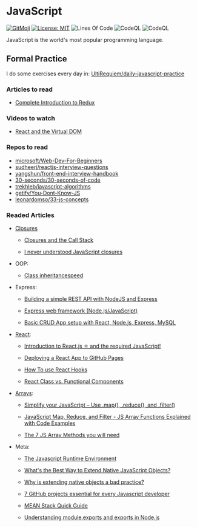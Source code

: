 # JavaScript

[![GitMoji](https://img.shields.io/badge/Gitmoji-%F0%9F%8E%A8%20-FFDD67.svg)](https://gitmoji.dev)
[![License: MIT](https://img.shields.io/badge/License-MIT-blue.svg)](https://opensource.org/licenses/MIT)
![Lines Of Code](https://img.shields.io/tokei/lines/github.com/UltiRequiem/javascript?color=blue&label=Total%20Lines)
![CodeQL](https://github.com/UltiRequiem/javascript/workflows/CodeQL/badge.svg)
![CodeQL](https://github.com/UltiRequiem/javascript/workflows/Eslint/badge.svg)

JavaScript is the world's most popular programming language.

## Formal Practice

I do some exercises every day in:
[UltiRequiem/daily-javascript-practice](https://github.com/UltiRequiem/daily-javascript-practice)

### Articles to read

- [Complete Introduction to Redux](https://dev.to/cenacr007_harsh/complete-introduction-to-redux-2281)

### Videos to watch

- [React and the Virtual DOM](https://youtu.be/BYbgopx44vo)

### Repos to read

- [microsoft/Web-Dev-For-Beginners](https://github.com/microsoft/Web-Dev-For-Beginners)
- [sudheerj/reactjs-interview-questions](https://github.com/sudheerj/reactjs-interview-questions)
- [yangshun/front-end-interview-handbook](https://github.com/yangshun/front-end-interview-handbook)
- [30-seconds/30-seconds-of-code](https://github.com/30-seconds/30-seconds-of-code)
- [trekhleb/javascript-algorithms](https://github.com/trekhleb/javascript-algorithms)
- [getify/You-Dont-Know-JS](https://github.com/getify/You-Dont-Know-JS)
- [leonardomso/33-js-concepts](https://github.com/leonardomso/33-js-concepts)

### Readed Articles

- [Closures](./closures/)

  - [Closures and the Call Stack](https://medium.com/@akaphenom/javascript-closures-and-the-call-stack-722ef2c3b5a8)

  - [I never understood JavaScript closures](https://medium.com/dailyjs/i-never-understood-javascript-closures-9663703368e8)

- OOP:

  - [Class inheritancespeed](https://javascript.info/class-inheritance)

- Express:

  - [Building a simple REST API with NodeJS and Express](https://medium.com/@onejohi/building-a-simple-rest-api-with-nodejs-and-express-da6273ed7ca9)

  - [Express web framework (Node.js/JavaScript)](https://developer.mozilla.org/en-US/docs/Learn/Server-side/Express_Nodejs)

  - [Basic CRUD App setup with React, Node.js, Express, MySQL](https://medium.com/@arijit_chowdhury/basic-crud-app-setup-with-react-node-js-express-mysql-5e097e1145ff)

- [React](https://reactjs.org):

  - [Introduction to React.js ⚛ and the required JavaScript!](https://dev.to/cenacr007_harsh/introduction-to-react-js-and-the-required-javascript-5coh)

  - [Deploying a React App to GitHub Pages](https://dev.to/cenacr007_harsh/deploying-a-react-app-to-github-pages-370)

  - [How To use React Hooks](https://desarrollofront.medium.com/entendiendo-los-hooks-de-react-c%C3%B3mo-usar-usestate-y-useeffect-en-nuestros-componentes-611b9e826dfa)

  - [React Class vs. Functional Components](https://betterprogramming.pub/react-class-vs-functional-components-2327c7324bdd)

- [Arrays](./arrays/):

  - [Simplify your JavaScript – Use .map(), .reduce(), and .filter()](https://medium.com/poka-techblog/simplify-your-javascript-use-map-reduce-and-filter-bd02c593cc2d)

  - [JavaScript Map, Reduce, and Filter - JS Array Functions Explained with Code Examples](https://www.freecodecamp.org/news/javascript-map-reduce-and-filter-explained-with-examples)

  - [The 7 JS Array Methods you will need](https://medium.com/dailyjs/the-7-js-array-methods-you-will-need-in-2021-a9faa83b50e8)

- Meta:

  - [The Javascript Runtime Environment](https://medium.com/@olinations/the-javascript-runtime-environment-d58fa2e60dd0)

  - [What's the Best Way to Extend Native JavaScript Objects?](https://www.designcise.com/web/tutorial/whats-the-best-way-to-extend-native-javascript-objects)

  - [Why is extending native objects a bad practice?](https://stackoverflow.com/questions/14034180/why-is-extending-native-objects-a-bad-practice)

  - [7 GitHub projects essential for every Javascript developer](https://dev.to/ankit01oss/7-github-projects-essential-for-every-javascript-developer-258i)

  - [MEAN Stack Quick Guide](https://medium.com/@onejohi/mean-stack-quick-guide-f50351ba56eb)

  - [Understanding module.exports and exports in Node.js](https://www.sitepoint.com/understanding-module-exports-exports-node-js)

